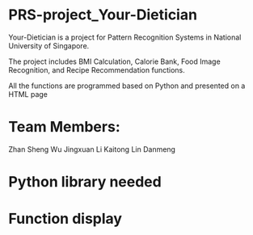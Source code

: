 # PRS-project_Your-Dietician

Your-Dietician is a project for Pattern Recognition Systems in National University of Singapore.

The project includes BMI Calculation, Calorie Bank, Food Image Recognition, and Recipe Recommendation functions. 

All the functions are programmed based on Python and presented on a HTML page

# Team Members:
Zhan Sheng
Wu Jingxuan
Li Kaitong
Lin Danmeng

# Python library needed



# Function display
